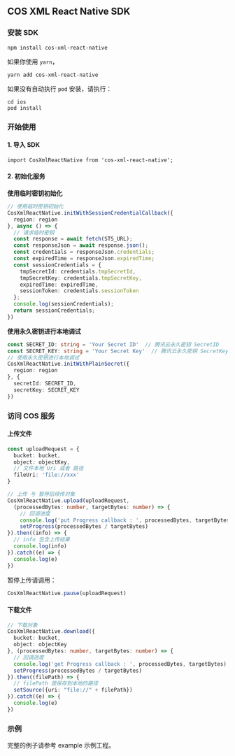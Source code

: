 ## COS XML React Native SDK

### 安装 SDK

```
npm install cos-xml-react-native
```

如果你使用 `yarn`，

```
yarn add cos-xml-react-native
```

如果没有自动执行 `pod` 安装，请执行：

```
cd ios
pod install
```

### 开始使用

#### 1. 导入 SDK

```
import CosXmlReactNative from 'cos-xml-react-native';
```

#### 2. 初始化服务

**使用临时密钥初始化**

```ts
// 使用临时密钥初始化
CosXmlReactNative.initWithSessionCredentialCallback({
  region: region
}, async () => {
  // 请求临时密钥
  const response = await fetch(STS_URL);
  const responseJson = await response.json();
  const credentials = responseJson.credentials;
  const expiredTime = responseJson.expiredTime;
  const sessionCredentials = {
    tmpSecretId: credentials.tmpSecretId,
    tmpSecretKey: credentials.tmpSecretKey,
    expiredTime: expiredTime,
    sessionToken: credentials.sessionToken
  };
  console.log(sessionCredentials);
  return sessionCredentials;
})
```

**使用永久密钥进行本地调试**

```ts
const SECRET_ID: string = 'Your Secret ID'  // 腾讯云永久密钥 SecretID
const SECRET_KEY: string = 'Your Secret Key'  // 腾讯云永久密钥 SecretKey
// 使用永久密钥进行本地调试
CosXmlReactNative.initWithPlainSecret({
  region: region
}, {
  secretId: SECRET_ID,
  secretKey: SECRET_KEY
})
```

### 访问 COS 服务

#### 上传文件

```ts
const uploadRequest = {
  bucket: bucket,
  object: objectKey,
  // 文件本地 Uri 或者 路径
  fileUri: 'file://xxx'
}

// 上传 与 暂停后续传对象
CosXmlReactNative.upload(uploadRequest, 
  (processedBytes: number, targetBytes: number) => {
    // 回调进度
    console.log('put Progress callback : ', processedBytes, targetBytes)
    setProgress(processedBytes / targetBytes)
}).then((info) => {
  // info 包含上传结果
  console.log(info)
}).catch((e) => {
  console.log(e)
})
```

暂停上传请调用：

```ts
CosXmlReactNative.pause(uploadRequest)
```

#### 下载文件

```ts
// 下载对象
CosXmlReactNative.download({
  bucket: bucket,
  object: objectKey
}, (processedBytes: number, targetBytes: number) => {
  // 回调进度
  console.log('get Progress callback : ', processedBytes, targetBytes)
  setProgress(processedBytes / targetBytes)
}).then((filePath) => {
  // filePath 是保存到本地的路径
  setSource({uri: "file://" + filePath})
}).catch((e) => {
  console.log(e)
})
```

### 示例

完整的例子请参考 example 示例工程。